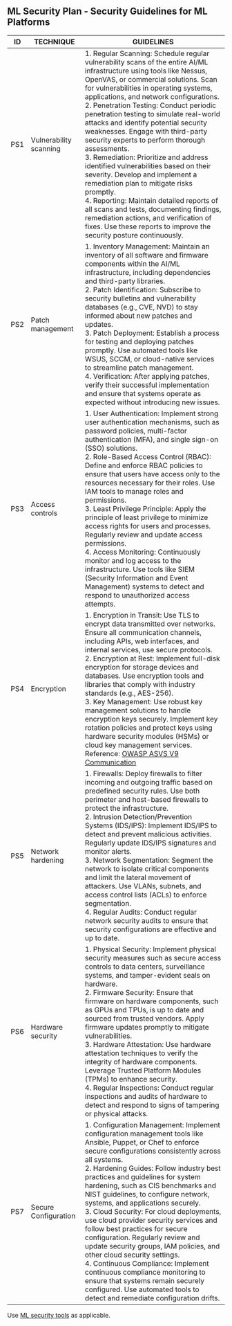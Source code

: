 ## ML Security Plan - Security Guidelines for ML Platforms

ID | TECHNIQUE | GUIDELINES
--- | --- | ---
PS1 | Vulnerability scanning | 1. Regular Scanning: Schedule regular vulnerability scans of the entire AI/ML infrastructure using tools like Nessus, OpenVAS, or commercial solutions. Scan for vulnerabilities in operating systems, applications, and network configurations. <br> 2. Penetration Testing: Conduct periodic penetration testing to simulate real-world attacks and identify potential security weaknesses. Engage with third-party security experts to perform thorough assessments. <br> 3. Remediation: Prioritize and address identified vulnerabilities based on their severity. Develop and implement a remediation plan to mitigate risks promptly. <br> 4. Reporting: Maintain detailed reports of all scans and tests, documenting findings, remediation actions, and verification of fixes. Use these reports to improve the security posture continuously.
PS2 | Patch management | 1. Inventory Management: Maintain an inventory of all software and firmware components within the AI/ML infrastructure, including dependencies and third-party libraries. <br> 2. Patch Identification: Subscribe to security bulletins and vulnerability databases (e.g., CVE, NVD) to stay informed about new patches and updates. <br> 3. Patch Deployment: Establish a process for testing and deploying patches promptly. Use automated tools like WSUS, SCCM, or cloud-native services to streamline patch management. <br> 4. Verification: After applying patches, verify their successful implementation and ensure that systems operate as expected without introducing new issues.
PS3 | Access controls | 1. User Authentication: Implement strong user authentication mechanisms, such as password policies, multi-factor authentication (MFA), and single sign-on (SSO) solutions. <br> 2. Role-Based Access Control (RBAC): Define and enforce RBAC policies to ensure that users have access only to the resources necessary for their roles. Use IAM tools to manage roles and permissions. <br> 3. Least Privilege Principle: Apply the principle of least privilege to minimize access rights for users and processes. Regularly review and update access permissions. <br> 4. Access Monitoring: Continuously monitor and log access to the infrastructure. Use tools like SIEM (Security Information and Event Management) systems to detect and respond to unauthorized access attempts.
PS4 | Encryption | 1. Encryption in Transit: Use TLS to encrypt data transmitted over networks. Ensure all communication channels, including APIs, web interfaces, and internal services, use secure protocols. <br> 2. Encryption at Rest: Implement full-disk encryption for storage devices and databases. Use encryption tools and libraries that comply with industry standards (e.g., AES-256). <br> 3. Key Management: Use robust key management solutions to handle encryption keys securely. Implement key rotation policies and protect keys using hardware security modules (HSMs) or cloud key management services. <br> Reference: [OWASP ASVS V9 Communication](https://github.com/OWASP/ASVS/blob/master/4.0/en/0x17-V9-Communications.md)
PS5 | Network hardening | 1. Firewalls: Deploy firewalls to filter incoming and outgoing traffic based on predefined security rules. Use both perimeter and host-based firewalls to protect the infrastructure. <br> 2. Intrusion Detection/Prevention Systems (IDS/IPS): Implement IDS/IPS to detect and prevent malicious activities. Regularly update IDS/IPS signatures and monitor alerts. <br> 3. Network Segmentation: Segment the network to isolate critical components and limit the lateral movement of attackers. Use VLANs, subnets, and access control lists (ACLs) to enforce segmentation. <br> 4. Regular Audits: Conduct regular network security audits to ensure that security configurations are effective and up to date.
PS6 | Hardware security | 1. Physical Security: Implement physical security measures such as secure access controls to data centers, surveillance systems, and tamper-evident seals on hardware. <br> 2. Firmware Security: Ensure that firmware on hardware components, such as GPUs and TPUs, is up to date and sourced from trusted vendors. Apply firmware updates promptly to mitigate vulnerabilities. <br> 3. Hardware Attestation: Use hardware attestation techniques to verify the integrity of hardware components. Leverage Trusted Platform Modules (TPMs) to enhance security. <br> 4. Regular Inspections: Conduct regular inspections and audits of hardware to detect and respond to signs of tampering or physical attacks.
PS7 | Secure Configuration | 1. Configuration Management: Implement configuration management tools like Ansible, Puppet, or Chef to enforce secure configurations consistently across all systems. <br> 2. Hardening Guides: Follow industry best practices and guidelines for system hardening, such as CIS benchmarks and NIST guidelines, to configure network, systems, and applications securely. <br> 3. Cloud Security: For cloud deployments, use cloud provider security services and follow best practices for secure configuration. Regularly review and update security groups, IAM policies, and other cloud security settings. <br> 4. Continuous Compliance: Implement continuous compliance monitoring to ensure that systems remain securely configured. Use automated tools to detect and remediate configuration drifts.

Use [ML security tools](../../tools/ml-security-tools.md) as applicable.